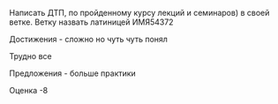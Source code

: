 Написать ДТП, по пройденному курсу лекций и семинаров) в своей ветке. Ветку назвать латиницей ИМЯ54372


Достижения - сложно но чуть чуть понял

Трудно все

Предложения - больше практики

Оценка -8 